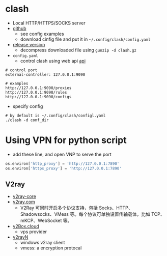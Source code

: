 # clash
* Local HTTP/HTTPS/SOCKS server
* [github](https://github.com/Dreamacro/clash)
  * see config examples
  * download cinfig file and put it in ```~/.config/clash/config.yaml```
* [release version](https://github.com/Dreamacro/clash/releases)
  * decompress downloaded file using ```gunzip -d clash.gz```
* `config.yaml`
  * control clash using web api [api](https://clash.gitbook.io/doc/restful-api/common)
```
# control port
external-controller: 127.0.0.1:9090

# examples
http://127.0.0.1:9090/proxies
http://127.0.0.1:9090/rules
http://127.0.0.1:9090/configs
```
* specify config
```
# by default is ~/.config/clash/configl.yaml
./clash -d conf_dir
```
# Using VPN for python script
* add these line, and open VNP to serve the port
``` python
os.environ['http_proxy'] = 'http://127.0.0.1:7890'
os.environ['https_proxy'] = 'http://127.0.0.1:7890'
```

## V2ray
* [v2ray-core](https://github.com/v2ray/v2ray-core)
* [v2ray.com](https://www.v2ray.com/)
  *  V2Ray 可同时开启多个协议支持，包括 Socks、HTTP、Shadowsocks、VMess 等。每个协议可单独设置传输载体，比如 TCP、mKCP、WebSocket 等。
* [v2Box.cloud](v2box.cloud)
  * vps provider
* [v2rayN](https://github.com/2dust/v2rayN)
  * windows v2ray client
  * vmess: a encryption protocal
